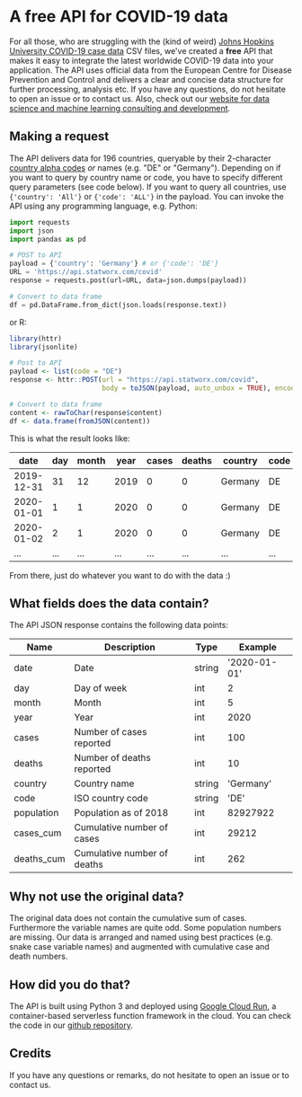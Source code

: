 # A free API for COVID-19 data

For all those, who are struggling with the (kind of weird) [Johns Hopkins University COVID-19 case data](https://github.com/CSSEGISandData/COVID-19) CSV files, we've created a **free** API that makes it easy to integrate the latest worldwide COVID-19 data into your application. The API uses official data from the European Centre for Disease Prevention and Control and delivers a clear and concise data structure for further processing, analysis etc. If you have any questions, do not hesitate to open an issue or to contact us. Also, check out our [website for data science and machine learning consulting and development](https://www.statworx.com/).

## Making a request

The API delivers data for 196 countries, queryable by their 2-character [country alpha codes](https://www.iban.com/country-codes) *or* names (e.g. "DE" or "Germany"). Depending on if you want to query by country name or code, you have to specify different query parameters (see code below). If you want to query all countries, use `{'country': 'All'}` or `{'code': 'ALL'}` in the payload. You can invoke the API using any programming language, e.g. Python:

```python
import requests
import json
import pandas as pd

# POST to API
payload = {'country': 'Germany'} # or {'code': 'DE'}
URL = 'https://api.statworx.com/covid'
response = requests.post(url=URL, data=json.dumps(payload))

# Convert to data frame
df = pd.DataFrame.from_dict(json.loads(response.text))
```

or R:

```R
library(httr)
library(jsonlite)

# Post to API
payload <- list(code = "DE")
response <- httr::POST(url = "https://api.statworx.com/covid",
                       body = toJSON(payload, auto_unbox = TRUE), encode = "json")

# Convert to data frame
content <- rawToChar(response$content)
df <- data.frame(fromJSON(content))
```

This is what the result looks like:

| date       | day  | month | year | cases | deaths | country | code | population | cases_cum | deaths_cum |
| ---------- | ---- | ----- | ---- | ----- | ------ | ------- | ---- | ---------- | --------- | ---------- |
| 2019-12-31 | 31   | 12    | 2019 | 0     | 0      | Germany | DE   | 82927922   | 0         | 0          |
| 2020-01-01 | 1    | 1     | 2020 | 0     | 0      | Germany | DE   | 82927922   | 0         | 0          |
| 2020-01-02 | 2    | 1     | 2020 | 0     | 0      | Germany | DE   | 82927922   | 0         | 0          |
| ...        | ...  | ...   | ...  | ...   | ...    | ...     | ...  | ...        | ...       | ...        |

From there, just do whatever you want to do with the data :)

## What fields does the data contain?

The API JSON response contains the following data points:

| Name       | Description                 | Type   | Example      |
| ---------- | --------------------------- | ------ | ------------ |
| date       | Date                        | string | '2020-01-01' |
| day        | Day of week                 | int    | 2            |
| month      | Month                       | int    | 5            |
| year       | Year                        | int    | 2020         |
| cases      | Number of cases reported    | int    | 100          |
| deaths     | Number of deaths reported   | int    | 10           |
| country    | Country name                | string | 'Germany'    |
| code       | ISO country code            | string | 'DE'         |
| population | Population as of 2018       | int    | 82927922     |
| cases_cum  | Cumulative number of cases  | int    | 29212        |
| deaths_cum | Cumulative number of deaths | int    | 262          |

##  Why not use the original data?

The original data does not contain the cumulative sum of cases. Furthermore the variable names are quite odd. Some population numbers are missing. Our data is arranged and named using best practices (e.g. snake case variable names) and augmented with cumulative case and death numbers.

## How did you do that?

The API is built using Python 3 and deployed using [Google Cloud Run](https://cloud.google.com/run?hl=en), a container-based serverless function framework in the cloud. You can check the code in our [github repository](https://github.com/STATWORX/covid-19-api).

## Credits

If you have any questions or remarks, do not hesitate to open an issue or to contact us.